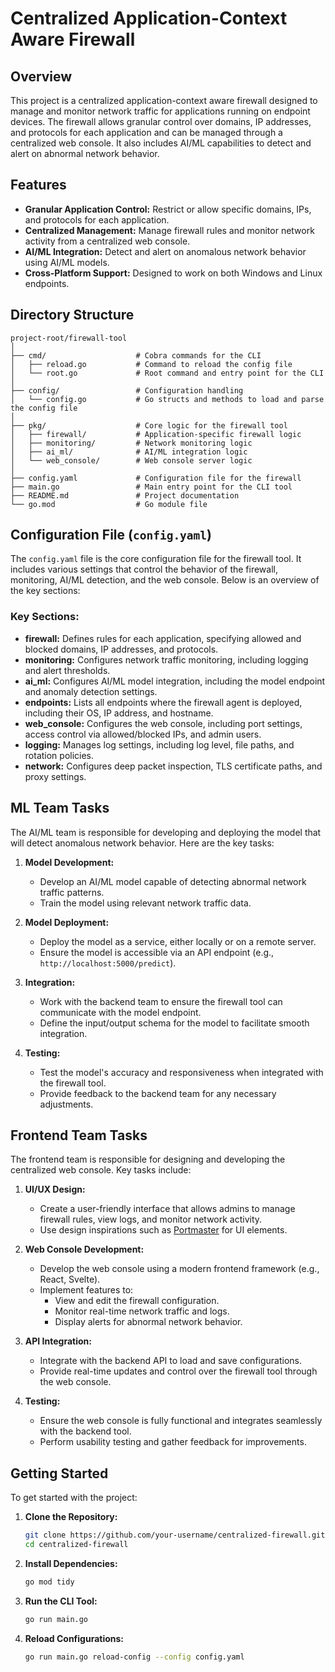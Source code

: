 # Centralized Application-Context Aware Firewall

## Overview

This project is a centralized application-context aware firewall designed to manage and monitor network traffic for applications running on endpoint devices. The firewall allows granular control over domains, IP addresses, and protocols for each application and can be managed through a centralized web console. It also includes AI/ML capabilities to detect and alert on abnormal network behavior.

## Features

- **Granular Application Control:** Restrict or allow specific domains, IPs, and protocols for each application.
- **Centralized Management:** Manage firewall rules and monitor network activity from a centralized web console.
- **AI/ML Integration:** Detect and alert on anomalous network behavior using AI/ML models.
- **Cross-Platform Support:** Designed to work on both Windows and Linux endpoints.

## Directory Structure

```plaintext
project-root/firewall-tool
│
├── cmd/                    # Cobra commands for the CLI
│   ├── reload.go           # Command to reload the config file
│   └── root.go             # Root command and entry point for the CLI
│
├── config/                 # Configuration handling
│   └── config.go           # Go structs and methods to load and parse the config file
│
├── pkg/                    # Core logic for the firewall tool
│   ├── firewall/           # Application-specific firewall logic
│   ├── monitoring/         # Network monitoring logic
│   ├── ai_ml/              # AI/ML integration logic
│   └── web_console/        # Web console server logic
│
├── config.yaml             # Configuration file for the firewall
├── main.go                 # Main entry point for the CLI tool
├── README.md               # Project documentation
└── go.mod                  # Go module file
```

## Configuration File (`config.yaml`)

The `config.yaml` file is the core configuration file for the firewall tool. It includes various settings that control the behavior of the firewall, monitoring, AI/ML detection, and the web console. Below is an overview of the key sections:

### **Key Sections:**

- **firewall:** Defines rules for each application, specifying allowed and blocked domains, IP addresses, and protocols.
- **monitoring:** Configures network traffic monitoring, including logging and alert thresholds.
- **ai_ml:** Configures AI/ML model integration, including the model endpoint and anomaly detection settings.
- **endpoints:** Lists all endpoints where the firewall agent is deployed, including their OS, IP address, and hostname.
- **web_console:** Configures the web console, including port settings, access control via allowed/blocked IPs, and admin users.
- **logging:** Manages log settings, including log level, file paths, and rotation policies.
- **network:** Configures deep packet inspection, TLS certificate paths, and proxy settings.

## ML Team Tasks

The AI/ML team is responsible for developing and deploying the model that will detect anomalous network behavior. Here are the key tasks:

1. **Model Development:**
   - Develop an AI/ML model capable of detecting abnormal network traffic patterns.
   - Train the model using relevant network traffic data.
   
2. **Model Deployment:**
   - Deploy the model as a service, either locally or on a remote server.
   - Ensure the model is accessible via an API endpoint (e.g., `http://localhost:5000/predict`).

3. **Integration:**
   - Work with the backend team to ensure the firewall tool can communicate with the model endpoint.
   - Define the input/output schema for the model to facilitate smooth integration.

4. **Testing:**
   - Test the model's accuracy and responsiveness when integrated with the firewall tool.
   - Provide feedback to the backend team for any necessary adjustments.

## Frontend Team Tasks

The frontend team is responsible for designing and developing the centralized web console. Key tasks include:

1. **UI/UX Design:**
   - Create a user-friendly interface that allows admins to manage firewall rules, view logs, and monitor network activity.
   - Use design inspirations such as [Portmaster](https://safing.io/) for UI elements.

2. **Web Console Development:**
   - Develop the web console using a modern frontend framework (e.g., React, Svelte).
   - Implement features to:
     - View and edit the firewall configuration.
     - Monitor real-time network traffic and logs.
     - Display alerts for abnormal network behavior.

3. **API Integration:**
   - Integrate with the backend API to load and save configurations.
   - Provide real-time updates and control over the firewall tool through the web console.

4. **Testing:**
   - Ensure the web console is fully functional and integrates seamlessly with the backend tool.
   - Perform usability testing and gather feedback for improvements.

## Getting Started

To get started with the project:

1. **Clone the Repository:**
   ```bash
   git clone https://github.com/your-username/centralized-firewall.git
   cd centralized-firewall
   ```

2. **Install Dependencies:**
   ```bash
   go mod tidy
   ```

3. **Run the CLI Tool:**
   ```bash
   go run main.go
   ```

4. **Reload Configurations:**
   ```bash
   go run main.go reload-config --config config.yaml
   ```
